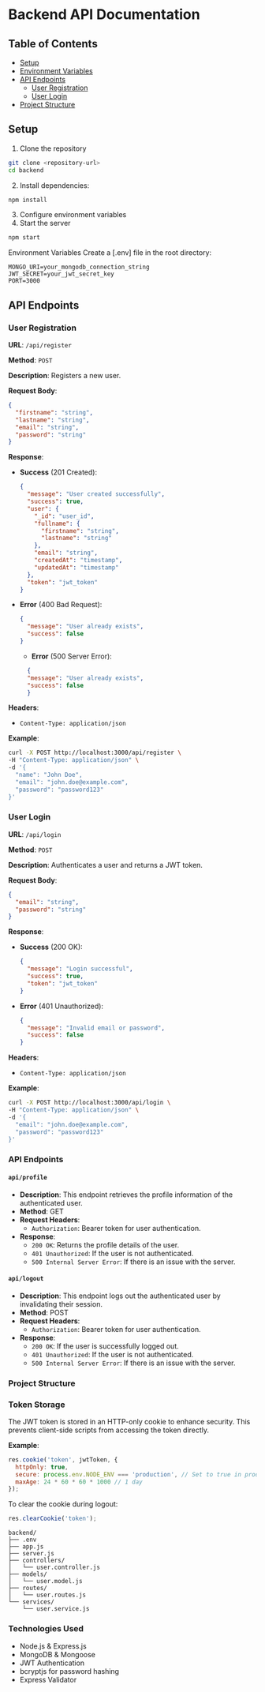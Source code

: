 # Backend API Documentation

## Table of Contents

- [Setup](#setup)
- [Environment Variables](#environment-variables)
- [API Endpoints](#api-endpoints)
  - [User Registration](#user-registration)
  - [User Login](#user-login)
- [Project Structure](#project-structure)

## Setup

1. Clone the repository

```bash
git clone <repository-url>
cd backend
```

2. Install dependencies:

```bash
npm install
```

3. Configure environment variables
4. Start the server

```bash
npm start
```

Environment Variables
Create a [.env] file in the root directory:

```
MONGO_URI=your_mongodb_connection_string
JWT_SECRET=your_jwt_secret_key
PORT=3000
```

## API Endpoints

### User Registration

**URL**: `/api/register`

**Method**: `POST`

**Description**: Registers a new user.

**Request Body**:

```json
{
  "firstname": "string",
  "lastname": "string",
  "email": "string",
  "password": "string"
}
```

**Response**:

- **Success** (201 Created):
  ```json
  {
    "message": "User created successfully",
    "success": true,
    "user": {
      "_id": "user_id",
      "fullname": {
        "firstname": "string",
        "lastname": "string"
      },
      "email": "string",
      "createdAt": "timestamp",
      "updatedAt": "timestamp"
    },
    "token": "jwt_token"
  }
  ```
- **Error** (400 Bad Request):
  ```json
  {
    "message": "User already exists",
    "success": false
  }
  ```
  - **Error** (500 Server Error):
  ```json
    {
    "message": "User already exists",
    "success": false
    }
  ```

**Headers**:

- `Content-Type: application/json`

**Example**:

```bash
curl -X POST http://localhost:3000/api/register \
-H "Content-Type: application/json" \
-d '{
  "name": "John Doe",
  "email": "john.doe@example.com",
  "password": "password123"
}'
```

### User Login

**URL**: `/api/login`

**Method**: `POST`

**Description**: Authenticates a user and returns a JWT token.

**Request Body**:

```json
{
  "email": "string",
  "password": "string"
}
```

**Response**:

- **Success** (200 OK):
  ```json
  {
    "message": "Login successful",
    "success": true,
    "token": "jwt_token"
  }
  ```
- **Error** (401 Unauthorized):
  ```json
  {
    "message": "Invalid email or password",
    "success": false
  }
  ```

**Headers**:

- `Content-Type: application/json`

**Example**:

```bash
curl -X POST http://localhost:3000/api/login \
-H "Content-Type: application/json" \
-d '{
  "email": "john.doe@example.com",
  "password": "password123"
}'
```
### API Endpoints

#### `api/profile`
- **Description**: This endpoint retrieves the profile information of the authenticated user.
- **Method**: GET
- **Request Headers**:
  - `Authorization`: Bearer token for user authentication.
- **Response**:
  - `200 OK`: Returns the profile details of the user.
  - `401 Unauthorized`: If the user is not authenticated.
  - `500 Internal Server Error`: If there is an issue with the server.

#### `api/logout`
- **Description**: This endpoint logs out the authenticated user by invalidating their session.
- **Method**: POST
- **Request Headers**:
  - `Authorization`: Bearer token for user authentication.
- **Response**:
  - `200 OK`: If the user is successfully logged out.
  - `401 Unauthorized`: If the user is not authenticated.
  - `500 Internal Server Error`: If there is an issue with the server.
### Project Structure

### Token Storage

The JWT token is stored in an HTTP-only cookie to enhance security. This prevents client-side scripts from accessing the token directly.

**Example**:

```javascript
res.cookie('token', jwtToken, {
  httpOnly: true,
  secure: process.env.NODE_ENV === 'production', // Set to true in production
  maxAge: 24 * 60 * 60 * 1000 // 1 day
});
```

To clear the cookie during logout:

```javascript
res.clearCookie('token');
```
```
backend/
├── .env
├── app.js
├── server.js
├── controllers/
│   └── user.controller.js
├── models/
│   └── user.model.js
├── routes/
│   └── user.routes.js
└── services/
    └── user.service.js
```
### Technologies Used
- Node.js & Express.js
- MongoDB & Mongoose
- JWT Authentication
- bcryptjs for password hashing
- Express Validator